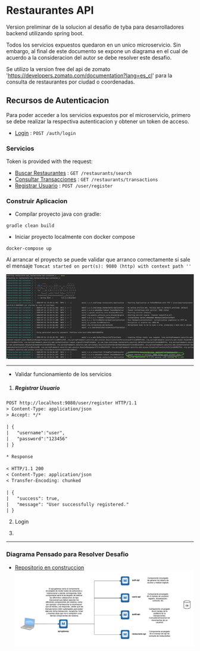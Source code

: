 # Restaurantes API

Version preliminar de la solucion al desafio de tyba para desarrolladores backend utilizando spring boot.

Todos los servicios expuestos quedaron en un unico microservicio. Sin embargo, al final de este documento se expone un diagrama en el cual de acuerdo a la consideracion del autor se debe resolver este desafio.

Se utilizo la version free del api de zomato 'https://developers.zomato.com/documentation?lang=es_cl' para la consulta de restaurantes por ciudad o coordenadas.

## Recursos de Autenticacion 

Para poder acceder a los servicios expuestos por el microservicio, primero se debe realizar la respectiva autenticacion y obtener un token de acceso. 

* [Login](docs/login.md) : `POST /auth/login`

### Servicios

Token is provided with the request:

* [Buscar Restaurantes](docs/restaurants.md) : `GET /restaurants/search`
* [Consultar Transacciones](docs/transactions.md) : `GET /restaurants/transactions`
* [Registrar Usuario](docs/register-user.md) : `POST /user/register`

### Construir Aplicacion

* Compilar proyecto java con gradle:
```
gradle clean build
```
* Iniciar proyecto localmente con docker compose
```
docker-compose up
```
Al arrancar el proyecto se puede validar que arranco correctamente si sale el mensaje 
`Tomcat started on port(s): 9080 (http) with context path ''`

![alt text](docs/images/docker-compose-start.png "Logo Title Text 1")

---
* Validar funcionamiento de los servicios

1. ##### Registrar Usuario
```
POST http://localhost:9080/user/register HTTP/1.1
> Content-Type: application/json
> Accept: */*

| {
| 	"username":"user",
| 	"password":"123456"
| }

* Response

< HTTP/1.1 200 
< Content-Type: application/json
< Transfer-Encoding: chunked

| {
|   "success": true,
|   "message": "User successfully registered."
| }
```
2. Login


3.
---

### Diagrama Pensado para Resolver Desafio
 
* [Repositorio en construccion](https://github.com/ronaltrianat/tyba-challenge)
![alt text](docs/images/diagrama-tyba.png "Logo Title Text 1")
